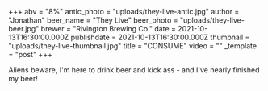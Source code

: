 +++
abv = "8%"
antic_photo = "uploads/they-live-antic.jpg"
author = "Jonathan"
beer_name = "They Live"
beer_photo = "uploads/they-live-beer.jpg"
brewer = "Rivington Brewing Co."
date = 2021-10-13T16:30:00.000Z
publishdate = 2021-10-13T16:30:00.000Z
thumbnail = "uploads/they-live-thumbnail.jpg"
title = "CONSUME"
video = ""
_template = "post"
+++

Aliens beware, I'm here to drink beer and kick ass - and I've nearly finished my beer!
